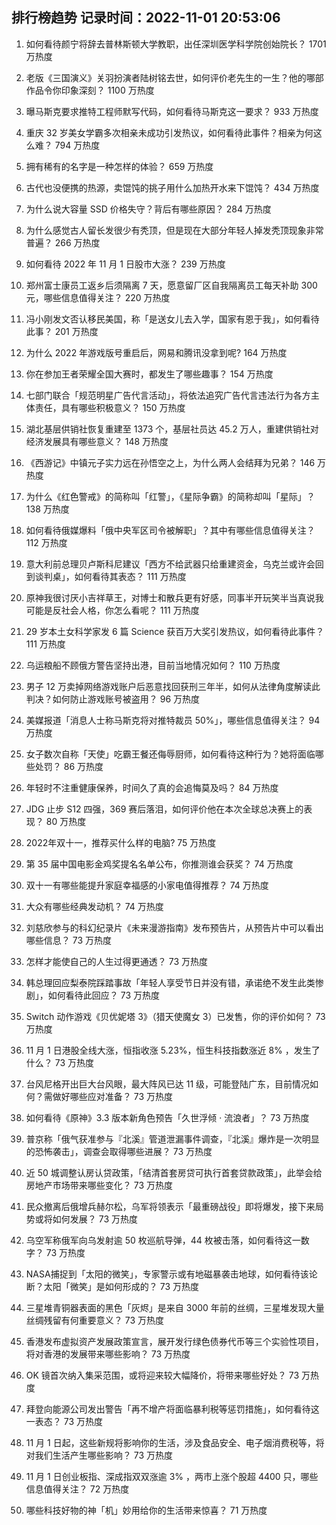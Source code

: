 
## 排行榜趋势 记录时间：2022-11-01 20:53:06
  
  1. 如何看待颜宁将辞去普林斯顿大学教职，出任深圳医学科学院创始院长？ 1701 万热度
    
  2. 老版《三国演义》关羽扮演者陆树铭去世，如何评价老先生的一生？他的哪部作品令你印象深刻？ 1100 万热度
    
  3. 曝马斯克要求推特工程师默写代码，如何看待马斯克这一要求？ 933 万热度
    
  4. 重庆 32 岁美女学霸多次相亲未成功引发热议，如何看待此事件？相亲为何这么难？ 794 万热度
    
  5. 拥有稀有的名字是一种怎样的体验？ 659 万热度
    
  6. 古代也没便携的热源，卖馄饨的挑子用什么加热开水来下馄饨？ 434 万热度
    
  7. 为什么说大容量 SSD 价格失守？背后有哪些原因？ 284 万热度
    
  8. 为什么感觉古人留长发很少有秃顶，但是现在大部分年轻人掉发秃顶现象非常普遍？ 266 万热度
    
  9. 如何看待 2022 年 11 月 1 日股市大涨？ 239 万热度
    
  10. 郑州富士康员工返乡后须隔离 7 天，愿意留厂区自我隔离员工每天补助 300 元，哪些信息值得关注？ 220 万热度
    
  11. 冯小刚发文否认移民美国，称「是送女儿去入学，国家有恩于我」，如何看待此事？ 201 万热度
    
  12. 为什么 2022 年游戏版号重启后，网易和腾讯没拿到呢? 164 万热度
    
  13. 你在参加王者荣耀全国大赛时，都发生了哪些趣事？ 154 万热度
    
  14. 七部门联合「规范明星广告代言活动」，将依法追究广告代言违法行为各方主体责任，具有哪些积极意义？ 150 万热度
    
  15. 湖北基层供销社恢复重建至 1373 个，基层社员达 45.2 万人，重建供销社对经济发展具有哪些意义？ 148 万热度
    
  16. 《西游记》中镇元子实力远在孙悟空之上，为什么两人会结拜为兄弟？ 146 万热度
    
  17. 为什么《红色警戒》的简称叫「红警」，《星际争霸》的简称却叫「星际」？ 138 万热度
    
  18. 如何看待俄媒爆料「俄中央军区司令被解职」？其中有哪些信息值得关注？ 112 万热度
    
  19. 意大利前总理贝卢斯科尼建议「西方不给武器只给重建资金，乌克兰或许会回到谈判桌」，如何看待其表态？ 111 万热度
    
  20. 原神我很讨厌小吉祥草王，对博士和散兵更有好感，同事半开玩笑半当真说我可能是反社会人格，你怎么看呢？ 111 万热度
    
  21. 29 岁本土女科学家发 6 篇 Science 获百万大奖引发热议，如何看待此事件？ 111 万热度
    
  22. 乌运粮船不顾俄方警告坚持出港，目前当地情况如何？ 110 万热度
    
  23. 男子 12 万卖掉网络游戏账户后恶意找回获刑三年半，如何从法律角度解读此判决？如何防止游戏账号被盗用？ 96 万热度
    
  24. 美媒报道「消息人士称马斯克将对推特裁员 50%」，哪些信息值得关注？ 94 万热度
    
  25. 女子数次自称「天使」吃霸王餐还侮辱厨师，如何看待这种行为？她将面临哪些处罚？ 86 万热度
    
  26. 年轻时不注重健康保养，时间久了真的会追悔莫及吗？ 84 万热度
    
  27. JDG 止步 S12 四强，369 赛后落泪，如何评价他在本次全球总决赛上的表现？ 80 万热度
    
  28. 2022年双十一，推荐买什么样的电脑? 75 万热度
    
  29. 第 35 届中国电影金鸡奖提名名单公布，你推测谁会获奖？ 74 万热度
    
  30. 双十一有哪些能提升家庭幸福感的小家电值得推荐？ 74 万热度
    
  31. 大众有哪些经典发动机？ 74 万热度
    
  32. 刘慈欣参与的科幻纪录片《未来漫游指南》发布预告片，从预告片中可以看出哪些信息？ 73 万热度
    
  33. 怎样才能使自己的人生过得更通透？ 73 万热度
    
  34. 韩总理回应梨泰院踩踏事故「年轻人享受节日并没有错，承诺绝不发生此类惨剧」，如何看待此回应？ 73 万热度
    
  35. Switch 动作游戏《贝优妮塔 3》（猎天使魔女 3）已发售，你的评价如何？ 73 万热度
    
  36. 11 月 1 日港股全线大涨，恒指收涨 5.23%，恒生科技指数涨近 8% ，发生了什么？ 73 万热度
    
  37. 台风尼格开出巨大台风眼，最大阵风已达 11 级，可能登陆广东，目前情况如何？需做好哪些应对准备？ 73 万热度
    
  38. 如何看待《原神》3.3 版本新角色预告「久世浮倾 · 流浪者」？ 73 万热度
    
  39. 普京称「俄气获准参与『北溪』管道泄漏事件调查，『北溪』爆炸是一次明显的恐怖袭击」，调查会取得哪些进展？ 73 万热度
    
  40. 近 50 城调整认房认贷政策，「结清首套房贷可执行首套贷款政策」，此举会给房地产市场带来哪些变化？ 73 万热度
    
  41. 民众撤离后俄增兵赫尔松，乌军将领表示「最重磅战役」即将爆发，接下来局势或将如何发展？ 73 万热度
    
  42. 乌空军称俄军向乌发射逾 50 枚巡航导弹，44 枚被击落，如何看待这一数字？ 73 万热度
    
  43. NASA捕捉到「太阳的微笑」，专家警示或有地磁暴袭击地球，如何看待该论断？太阳「微笑」是如何形成的？ 73 万热度
    
  44. 三星堆青铜器表面的黑色「灰烬」是来自 3000 年前的丝绸，三星堆发现大量丝绸残留有何重要意义？ 73 万热度
    
  45. 香港发布虚拟资产发展政策宣言，展开发行绿色债券代币等三个实验性项目，将对香港的发展带来哪些影响？ 73 万热度
    
  46. OK 镜首次纳入集采范围，或将迎来较大幅降价，将带来哪些好处？ 73 万热度
    
  47. 拜登向能源公司发出警告「再不增产将面临暴利税等惩罚措施」，如何看待这一表态？ 73 万热度
    
  48. 11 月 1 日起，这些新规将影响你的生活，涉及食品安全、电子烟消费税等，将对我们生活产生哪些影响？ 73 万热度
    
  49. 11 月 1 日创业板指、深成指双双涨逾 3% ，两市上涨个股超 4400 只，哪些信息值得关注？ 72 万热度
    
  50. 哪些科技好物的神「机」妙用给你的生活带来惊喜？ 71 万热度
    